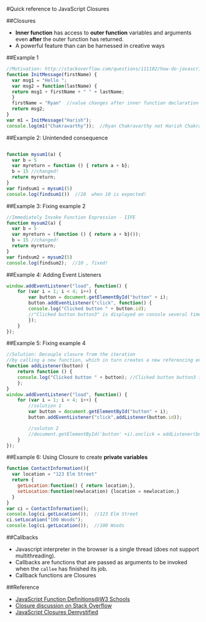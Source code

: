 #Quick reference to JavaScript Closures


##Closures
* **Inner function** has access to **outer function** variables and arguments
even **after** the outer function has returned. 
* A powerful feature than can be harnessed in creative ways


##Example 1
````javascript
//Motivation: http://stackoverflow.com/questions/111102/how-do-javascript-closures-work
function InitMessage(firstName) {
  var msg1 = "Hello ";
  var msg2 = function(lastName) { 
  return msg1 + firstName + " " + lastName;
  }
  firstName = "Ryan"  //value changes after inner function declaration
  return msg2;
}
var m1 = InitMessage("Harish");
console.log(m1("Chakravarthy"));  //Ryan Chakravarthy not Harish Chakravarthy
````

##Example 2: Unintended consequence
````javascript

function mysum1(a) {
  var b = 5
  var myreturn = function () { return a + b};
  b = 15 //changed!
  return myreturn;
}
var findsum1 = mysum1(5)
console.log(findsum1())  //20  when 10 is expected!
````

##Example 3: Fixing example 2
````javascript
//Immediately Invoke Function Expression - IIFE
function mysum2(a) {
  var b = 5
  var myreturn = (function () { return a + b}());
  b = 15 //changed!
  return myreturn;
}
var findsum2 = mysum2(5)
console.log(findsum2);  //10 , fixed!
````

##Example 4: Adding Event Listeners
````javascript
window.addEventListener("load", function() {
    for (var i = 1; i < 4; i++) {
        var button = document.getElementById("button" + i);
        button.addEventListener("click", function() {
        console.log("Clicked button " + button.id); 
        //"Clicked button button3" is displayed on console several times
        });
    }
});
````

##Example 5: Fixing example 4
````javascript
//Solution: Decouple closure from the iteration
//by calling a new function, which in turn creates a new referencing environment
function addListener(button) {
    return function () {
    console.log("Clicked button " + button); //Clicked button button3 is displayed on console several times
    };
}
window.addEventListener("load", function() {
    for (var i = 1; i < 4; i++) {
        //solution 1
        var button = document.getElementById("button" + i);
        button.addEventListener("click",addListener(button.id));

        //soluton 2 
        //document.getElementById('button' +i).onclick = addListener(button.id);
    }
});
````

##Example 6: Using Closure to create **private variables**
````javascript
function ContactInformation(){
  var location = "123 Elm Street"
  return { 
    getLocation:function() { return location;},
    setLocation:function(newlocation) {location = newlocation;}
  } 
}
var ci = ContactInformation();
console.log(ci.getLocation());  //123 Elm Street
ci.setLocation("100 Woods");
console.log(ci.getLocation());  //100 Woods
````

##Callbacks
* Javascript interpreter in the browser is a single thread (does not support multithreading). 
* Callbacks are functions that are passed as arguments to be invoked when the ```callee``` has finished its job.
* Callback functions are Closures



##Reference
* [JavaScript Function Definitions@W3 Schools](http://www.w3schools.com/js/js_function_definition.asp)
* [Closure discussion on Stack Overflow](http://stackoverflow.com/questions/111102/how-do-javascript-closures-work)
* [JavaScript Closures Demystified](http://www.sitepoint.com/javascript-closures-demystified/)

